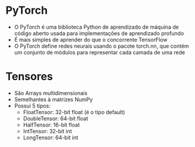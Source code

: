 # PyTorch

- O PyTorch é uma biblioteca Python de aprendizado de máquina de código aberto usada para implementações de aprendizado profundo
- É mais simples de aprender do que o concorrente TensorFlow 
- O PyTorch define redes neurais usando o pacote torch.nn, que contém um conjunto de módulos para representar cada camada de uma rede

# Tensores

- São Arrays multidimensionais
- Semelhantes à matrizes NumPy
- Possui 5 tipos:
    - FloatTensor: 32-bit float (é o tipo default)
    - DoubleTensor: 64-bit float
    - HalfTensor: 16-bit float
    - IntTensor: 32-bit int
    - LongTensor: 64-bit int




